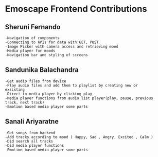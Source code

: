 # Emoscape Frontend Contributions

## Sheruni Fernando
    -Navigation of components
    -Connecting to APIs for data with GET, POST
    -Image Picker with camera access and retrieving mood
    -Media player for moods
    -Navigation bar and styling of screens

    
## Sandunika Balachandra

    -Get audio files from device
    -Play audio files and add them to playlist by creating new or exsisting
    -Direct to media player by clicking play
    -Media player functions from audio list player(play, pause, previous track, next track)
    -Emotion based media player some parts

    
 ## Sanali Ariyaratne
    -Get songs from backend
    -Add tracks according to mood ( Happy, Sad , Angry, Excited , Calm )
    -Did search all tracks
    -Did media player functions
    -Emotion based media player some parts
    
